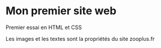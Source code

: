 # Mon premier site web
Premier essai en HTML et CSS

Les images et les textes sont la propriétés du site zooplus.fr
